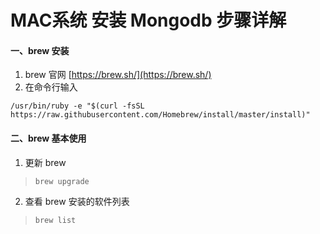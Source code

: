 # MAC系统 安装 Mongodb 步骤详解

#### 一、brew 安装

1. brew 官网 [https://brew.sh/](https://brew.sh/)
2. 在命令行输入
  ```
  /usr/bin/ruby -e "$(curl -fsSL https://raw.githubusercontent.com/Homebrew/install/master/install)"
  
  ```

#### 二、brew 基本使用

1. 更新 brew

>`brew upgrade`

2. 查看 brew 安装的软件列表

>`brew list`

  
